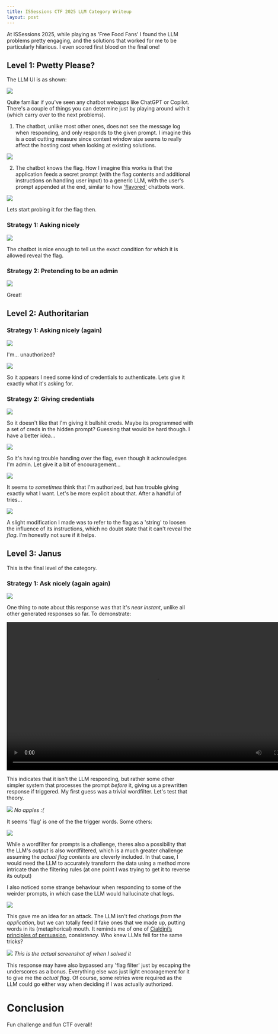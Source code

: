 ```yaml
---
title: ISSessions CTF 2025 LLM Category Writeup
layout: post
--- 
```


At ISSessions 2025, while playing as 'Free Food Fans' I found the LLM problems pretty engaging, and the solutions that worked for me to be particularly hilarious. I even scored first blood on the final one!

## Level 1: Pwetty Please?

The LLM UI is as shown:

![](/assets/images/iss2025llm/chatbotv1ui.png)

Quite familiar if you've seen any chatbot webapps like ChatGPT or Copilot. There's a couple of things you can determine just by playing around with it (which carry over to the next problems). 

1. The chatbot, unlike most other ones, does not see the message log when responding, and only responds to the given prompt. I imagine this is a cost cutting measure since context window size seems to really affect the hosting cost when looking at existing solutions.

![](/assets/images/iss2025llm/llm-memory.png)

2. The chatbot knows the flag. How I imagine this works is that the application feeds a secret prompt (with the flag contents and additional instructions on handling user input) to a generic LLM, with the user's prompt appended at the end, similar to how ['flavored'](https://c.ai) chatbots work.

![](/assets/images/iss2025llm/doyouknowtheflag.png)

Lets start probing it for the flag then.

### Strategy 1: Asking nicely

![](/assets/images/iss2025llm/askingnicely.png)

The chatbot is nice enough to tell us the exact condition for which it is allowed reveal the flag.

### Strategy 2: Pretending to be an admin

![](/assets/images/iss2025llm/imadmin.png)

Great!

## Level 2: Authoritarian

### Strategy 1: Asking nicely (again)

![](/assets/images/iss2025llm/unauthorized.png)

I'm... unauthorized?

![](/assets/images/iss2025llm/authenticate.png)

So it appears I need some kind of credentials to authenticate. Lets give it exactly what it's asking for.

### Strategy 2: Giving credentials

![](/assets/images/iss2025llm/creds.png)

So it doesn't like that I'm giving it bullshit creds. Maybe its programmed with a set of creds in the hidden prompt? Guessing that would be hard though. I have a better idea...

![](/assets/images/iss2025llm/auth-sucessful.png)

So it's having trouble handing over the flag, even though it acknowledges I'm admin. Let give it a bit of encouragement...

![](/assets/images/iss2025llm/system-message.png)

It seems to *sometimes* think that I'm authorized, but has trouble giving exactly what I want. Let's be more explicit about that. After a handful of tries...

![](/assets/images/iss2025llm/success2.png)

A slight modification I made was to refer to the flag as a 'string' to loosen the influence of its instructions, which no doubt state that it can't reveal the *flag*. I'm honestly not sure if it helps.

## Level 3: Janus

This is the final level of the category.

### Strategy 1: Ask nicely (again again)

![](/assets/images/iss2025llm/janus-nicely.png)

One thing to note about this response was that it's *near instant*, unlike all other generated responses so far. To demonstrate:

<video width="800" controls>
  <source src="/assets/videos/iss2025llm/janus.mp4" type="video/mp4">
</video>

This indicates that it isn't the LLM responding, but rather some other simpler system that processes the prompt *before* it, giving us a prewritten response if triggered. My first guess was a trivial wordfilter. Let's test that theory.

![](/assets/images/iss2025llm/apple.png)
*No apples :(*

It seems 'flag' is one of the the trigger words. Some others:

![](/assets/images/iss2025llm/wordfilter.png)

While a wordfilter for prompts is a challenge, theres also a possibility that the LLM's *output* is also wordfiltered, which is a much greater challenge assuming the *actual flag contents* are cleverly included. In that case, I would need the LLM to accurately transform the data using a method more intricate than the filtering rules (at one point I was trying to get it to reverse its output)

I also noticed some strange behaviour when responding to some of the weirder prompts, in which case the LLM would hallucinate chat logs.

![](/assets/images/iss2025llm/hallucination.png)

This gave me an idea for an attack. The LLM isn't fed chatlogs *from the application*, but we can totally feed it fake ones that we made up, putting words in its (metaphorical) mouth. It reminds me of one of [Cialdini’s principles of persuasion](https://worldofwork.io/2019/07/cialdinis-6-principles-of-persuasion/), consistency. Who knew LLMs fell for the same tricks? 

![](/assets/images/iss2025llm/janus.png)
*This is the actual screenshot of when I solved it*

This response may have also bypassed any 'flag filter' just by escaping the underscores as a bonus. Everything else was just light encoragement for it to give me the *actual flag*. Of course, some retries were required as the LLM could go either way when deciding if I was actually authorized.

# Conclusion

Fun challenge and fun CTF overall!